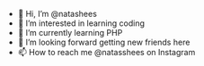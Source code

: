 - 👋 Hi, I’m @natashees
- 👀 I’m interested in learning coding
- 🌱 I’m currently learning PHP
- 💞️ I’m looking forward getting new friends here
- 📫 How to reach me @natasshees on Instagram

<!---
natashees/natashees is a ✨ special ✨ repository because its `README.md` (this file) appears on your GitHub profile.
You can click the Preview link to take a look at your changes.
--->
